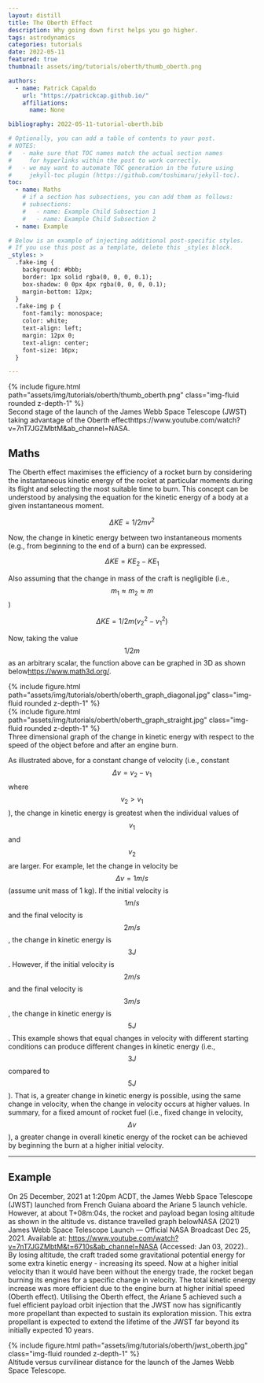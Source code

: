 ```yaml
---
layout: distill
title: The Oberth Effect
description: Why going down first helps you go higher.
tags: astrodynamics
categories: tutorials
date: 2022-05-11
featured: true
thumbnail: assets/img/tutorials/oberth/thumb_oberth.png

authors:
  - name: Patrick Capaldo
    url: "https://patrickcap.github.io/"
    affiliations:
      name: None

bibliography: 2022-05-11-tutorial-oberth.bib

# Optionally, you can add a table of contents to your post.
# NOTES:
#   - make sure that TOC names match the actual section names
#     for hyperlinks within the post to work correctly.
#   - we may want to automate TOC generation in the future using
#     jekyll-toc plugin (https://github.com/toshimaru/jekyll-toc).
toc:
  - name: Maths
    # if a section has subsections, you can add them as follows:
    # subsections:
    #   - name: Example Child Subsection 1
    #   - name: Example Child Subsection 2
  - name: Example

# Below is an example of injecting additional post-specific styles.
# If you use this post as a template, delete this _styles block.
_styles: >
  .fake-img {
    background: #bbb;
    border: 1px solid rgba(0, 0, 0, 0.1);
    box-shadow: 0 0px 4px rgba(0, 0, 0, 0.1);
    margin-bottom: 12px;
  }
  .fake-img p {
    font-family: monospace;
    color: white;
    text-align: left;
    margin: 12px 0;
    text-align: center;
    font-size: 16px;
  }

---
```


<div class="row mt-3">
    <div class="col-sm mt-3 mt-md-0">
        {% include figure.html path="assets/img/tutorials/oberth/thumb_oberth.png" class="img-fluid rounded z-depth-1" %}
    </div>
</div>
<div class="caption">
    Second stage of the launch of the James Webb Space Telescope (JWST) taking advantage of the Oberth effect<d-footnote>https://www.youtube.com/watch?v=7nT7JGZMbtM&ab_channel=NASA</d-footnote>.
</div>

## Maths

The Oberth effect maximises the efficiency of a rocket burn by considering the instantaneous kinetic energy of the rocket at particular moments during its flight and selecting the most suitable time to burn. This concept can be understood by analysing the equation for the kinetic energy of a body at a given instantaneous moment.

$$
\Delta KE = {1/2} m v^2
$$

Now, the change in kinetic energy between two instantaneous moments (e.g., from beginning to the end of a burn) can be expressed.

$$
\Delta KE = {KE}_2 - {KE}_1
$$

Also assuming that the change in mass of the craft is negligible (i.e., $${m_1} \approx {m_2} \approx m$$)

$$
\Delta KE = {1/2} m ( {v_2}^2 - {v_1}^2 )
$$

Now, taking the value $${1/2} m$$  as an arbitrary scalar, the function above can be graphed in 3D as shown below<d-footnote>https://www.math3d.org/</d-footnote>.

<div class="row mt-3">
    <div class="col-sm mt-3 mt-md-0">
        {% include figure.html path="assets/img/tutorials/oberth/oberth_graph_diagonal.jpg" class="img-fluid rounded z-depth-1" %}
    </div>
    <div class="col-sm mt-3 mt-md-0">
        {% include figure.html path="assets/img/tutorials/oberth/oberth_graph_straight.jpg" class="img-fluid rounded z-depth-1" %}
    </div>
</div>
<div class="caption">
    Three dimensional graph of the change in kinetic energy with respect to the speed of the object before and after an engine burn.
</div>

As illustrated above, for a constant change of velocity (i.e., constant $$\Delta v = v_2 - v_1$$ where $$v_2 > v_1$$), the change in kinetic energy is greatest when the individual values of $$v_1$$ and $$v_2$$ are larger. For example, let the change in velocity be $$\Delta v = 1 {m/s}$$ (assume unit mass of 1 kg). If the initial velocity is $$1 {m/s}$$ and the final velocity is $$2 {m/s}$$, the change in kinetic energy is $$3J$$. However, if the initial velocity is $$2 {m/s}$$ and the final velocity is $$3 {m/s}$$, the change in kinetic energy is $$5J$$. This example shows that equal changes in velocity with different starting conditions can produce different changes in kinetic energy (i.e., $$3J$$ compared to $$5J$$). That is, a greater change in kinetic energy is possible, using the same change in velocity, when the change in velocity occurs at higher values. In summary, for a fixed amount of rocket fuel (i.e., fixed change in velocity, $$\Delta v$$), a greater change in overall kinetic energy of the rocket can be achieved by beginning the burn at a higher initial velocity.


***


## Example
On 25 December, 2021 at 1:20pm ACDT, the James Webb Space Telescope (JWST) launched from French Guiana aboard the Ariane 5 launch vehicle. However, at about T+08m:04s, the rocket and payload began losing altitude as shown in the altitude vs. distance travelled graph below<d-footnote>NASA (2021) James Webb Space Telescope Launch — Official NASA Broadcast Dec 25, 2021. Available at: https://www.youtube.com/watch?v=7nT7JGZMbtM&t=6710s&ab_channel=NASA (Accessed: Jan 03, 2022).</d-footnote>. By losing altitude, the craft traded some gravitational potential energy for some extra kinetic energy - increasing its speed. Now at a higher initial velocity than it would have been without the energy trade, the rocket began burning its engines for a specific change in velocity. The total kinetic energy increase was more efficient due to the engine burn at higher initial speed (Oberth effect). Utilising the Oberth effect, the Ariane 5 achieved such a fuel efficient payload orbit injection that the JWST now has significantly more propellant than expected to sustain its exploration mission. This extra propellant is expected to extend the lifetime of the JWST far beyond its initially expected 10 years.

<div class="row mt-3">
    <div class="col-sm mt-3 mt-md-0">
        {% include figure.html path="assets/img/tutorials/oberth/jwst_oberth.jpg" class="img-fluid rounded z-depth-1" %}
    </div>
</div>
<div class="caption">
    Altitude versus curvilinear distance for the launch of the James Webb Space Telescope.
</div>
